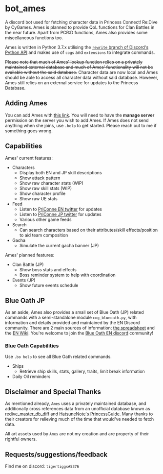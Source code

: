 # bot_ames
A discord bot used for fetching character data in Princess Connect! Re:Dive by CyGames. Ames is planned to provide QoL functions for Clan Battles in the near future. Apart from PCR:D functions, Ames also provides some miscellaneous functions too.

Ames is written in Python 3.7.x utilising the [`rewrite` branch of Discord's Python API](https://github.com/Rapptz/discord.py) and makes use of `cogs` and `extensions` to integrate commands.

~~Please note that much of Ames' lookup function relies on a privately maintained external database and much of Ames' functionality will not be available without the said database.~~
Character data are now local and Ames should be able to access all character data without said database. However, Ames still relies on an external service for updates to the Princess Database.

## Adding Ames
You can add Ames with [this link](https://discord.com/api/oauth2/authorize?client_id=599290654878597140&permissions=1342565456&scope=bot). You will need to have the **manage server** permission on the server you wish to add Ames. If Ames does not send anything when she joins, use `.help` to get started. Please reach out to me if something goes wrong.

## Capabilities
Ames' current features:
* Characters
  * Display both EN and JP skill descriptions
  * Show attack pattern
  * Show raw character stats (WIP)
  * Show raw skill stats (WIP)
  * Show character profile
  * Show raw UE stats
* Feed
  * Listen to [PriConne EN twitter](https://twitter.com/priconne_eng) for updates
  * Listen to [PriConne JP twitter](https://twitter.com/priconne_redive) for updates
  * Various other game feeds
* Search
  * Can search characters based on their attributes/skill effects/position to aid team composition
* Gacha
  * Simulate the current gacha banner (JP)

Ames' planned features:
* Clan Battle (JP)
  * Show boss stats and effects
  * Boss reminder system to help with coordination
* Events (JP)
  * Show future events schedule

## Blue Oath JP
As an aside, Ames also provides a small set of Blue Oath (JP) related commands with a semi-standalone module `cog_blueoath.py`, with information and details provided and maintained by the EN Discord community. There are 2 main sources of information; [the spreadsheet](https://docs.google.com/spreadsheets/d/1UrEFf88vjcOFRy7tFOfcedsoobXU7ZTeezFlRFVEo2Q/edit?usp=sharing) and the [EN Wiki](https://blueoath.miraheze.org/wiki/Main_Page). You're welcome to join the [Blue Oath EN discord](https://discord.gg/hzNRN2a) community!

### Blue Oath Capabilities
Use `.bo help` to see all Blue Oath related commands.
* Ships
  * Retrieve ship skills, stats, gallery, traits, limit break information
* Daily Oil reminders

## Disclaimer and Special Thanks
As mentioned already, `Ames` uses a privately maintained database, and additionally cross references data from an unofficial database known as [redive_master_db_diff](https://github.com/esterTion/redive_master_db_diff) and [HatsuneNote's PrincessGuide](https://github.com/superk589/PrincessGuide). Many thanks to their creators for relieving much of the time that would've needed to fetch data.

All art assets used by `Ames` are not my creation and are property of their rightful owners.

## Requests/suggestions/feedback
Find me on discord: `tigertiggs#5376`